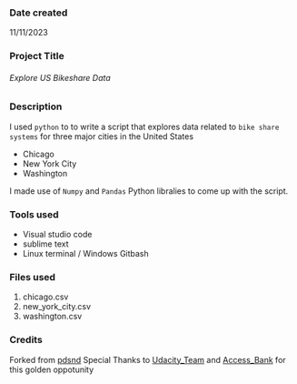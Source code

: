 ### Date created
11/11/2023

### Project Title
###### Explore US Bikeshare Data

### Description
I used `python` to to write a script that explores data related to `bike share systems` for three major cities in the United States 
* Chicago
* New York City
* Washington

I made use of `Numpy` and `Pandas` Python libralies to come up with the script. 

### Tools used
* Visual studio code
* sublime text
* Linux terminal / Windows Gitbash

### Files used
1. chicago.csv
2. new_york_city.csv
3. washington.csv

### Credits
Forked from [pdsnd](https://github.com/udacity/pdsnd_github)
Special Thanks to [Udacity_Team](https://www.udacity.com/) and [Access_Bank](https://www.accessbankplc.com/) for this golden oppotunity  
 
